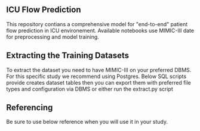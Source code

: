 ## ICU Flow Prediction
This repository contians a comprehensive model for "end-to-end" patient flow prediction in ICU environement. Available notebooks use MIMIC-III date for preprocessing and model training. 

## Extracting the Training Datasets
To extract the dataset you need to have MIMIC-III on your preferred DBMS. For this specific study we recommend using Postgres. Below SQL scripts provide creates dataset tables then you can export them with preferred file types and configuration via DBMS or either run the extract.py script

## Referencing
Be sure to use below reference when you will use it in your study.
